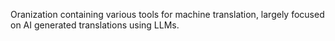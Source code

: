 Oranization containing various tools for machine translation, largely focused on AI generated translations using LLMs.
